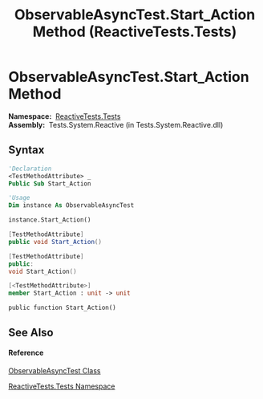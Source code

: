 ﻿---
title: ObservableAsyncTest.Start_Action Method  (ReactiveTests.Tests)
TOCTitle: Start_Action Method
ms:assetid: M:ReactiveTests.Tests.ObservableAsyncTest.Start_Action
ms:mtpsurl: https://msdn.microsoft.com/en-us/library/reactivetests.tests.observableasynctest.start_action(v=VS.103)
ms:contentKeyID: 36620344
ms.date: 06/28/2011
mtps_version: v=VS.103
f1_keywords:
- ReactiveTests.Tests.ObservableAsyncTest.Start_Action
dev_langs:
- CSharp
- JScript
- VB
- FSharp
- c++
---

# ObservableAsyncTest.Start\_Action Method

**Namespace:**  [ReactiveTests.Tests](hh289046\(v=vs.103\).md)  
**Assembly:**  Tests.System.Reactive (in Tests.System.Reactive.dll)

## Syntax

``` vb
'Declaration
<TestMethodAttribute> _
Public Sub Start_Action
```

``` vb
'Usage
Dim instance As ObservableAsyncTest

instance.Start_Action()
```

``` csharp
[TestMethodAttribute]
public void Start_Action()
```

``` c++
[TestMethodAttribute]
public:
void Start_Action()
```

``` fsharp
[<TestMethodAttribute>]
member Start_Action : unit -> unit 
```

``` jscript
public function Start_Action()
```

## See Also

#### Reference

[ObservableAsyncTest Class](hh314747\(v=vs.103\).md)

[ReactiveTests.Tests Namespace](hh289046\(v=vs.103\).md)

